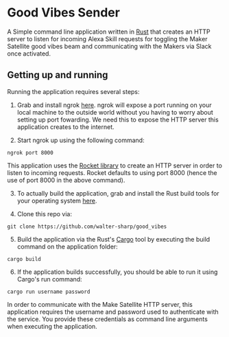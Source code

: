 # Good Vibes Sender

A Simple command line application written in [Rust](https://www.rust-lang.org) that creates an HTTP server to listen for incoming Alexa Skill requests for toggling the Maker Satellite good vibes beam and communicating with the Makers via Slack once activated.

## Getting up and running

Running the application requires several steps:

1. Grab and install ngrok [here](https://dashboard.ngrok.com/get-started). ngrok will expose a port running on your local machine to the outside world without you having to worry about setting up port fowarding. We need this to expose the HTTP server this application creates to the internet.

2. Start ngrok up using the following command:
```
ngrok port 8000
```
This application uses the [Rocket library](https://rocket.rs/) to create an HTTP server in order to listen to incoming requests. Rocket defaults to using port 8000 (hence the use of port 8000 in the above command).

3. To actually build the application, grab and install the Rust build tools for your operating system [here](https://www.rust-lang.org/en-US/install.html).

4. Clone this repo via:
```
git clone https://github.com/walter-sharp/good_vibes
```

5. Build the application via the Rust's [Cargo](https://doc.rust-lang.org/cargo/index.html) tool by executing the build command on the application folder:
```
cargo build
```

6. If the application builds successfully, you should be able to run it using Cargo's run command:
```
cargo run username password
```
In order to communicate with the Make Satellite HTTP server, this application requires the username and password used to authenticate with the service. You provide these credentials as command line arguments when executing the application.
